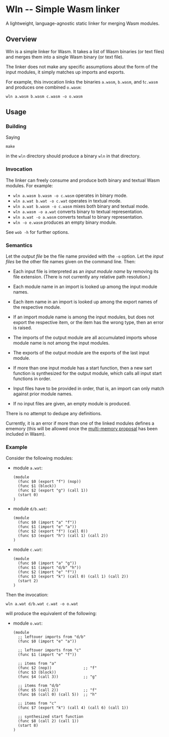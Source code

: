 # Wln -- Simple Wasm linker

A lightweight, language-agnostic static linker for merging Wasm modules.

## Overview

Wln is a simple linker for Wasm. It takes a list of Wasm binaries (or text files) and merges them into a single Wasm binary (or text file).

The linker does not make any specific assumptions about the form of the input modules, it simply matches up imports and exports.

For example, this invocation links the binaries `a.wasm`, `b.wasm`, and t`c.wasm` and produces one combined `o.wasm`:
```
wln a.wasm b.wasm c.wasm -o o.wasm
```


## Usage

### Building

Saying
```
make
```
in the `wln` directory should produce a binary `wln` in that directory.


### Invocation

The linker can freely consume and produce both binary and textual Wasm modules. For example:

* `wln a.wasm b.wasm -o c.wasm` operates in binary mode.
* `wln a.wat b.wat -o c.wat` operates in textual mode.
* `wln a.wat b.wasm -o c.wasm` mixes both binary and textual mode.
* `wln a.wasm -o a.wat` converts binary to textual representation.
* `wln a.wat -o a.wasm` converts textual to binary representation.
* `wln -o e.wasm` produces an empty binary module.

See `wob -h` for further options.


### Semantics

Let the *output file* be the file name provided with the `-o` option. Let the *input files* be the other file names given on the command line. Then:

* Each input file is interpreted as an *input module name* by removing its file extension. (There is not currently any relative path resolution.)

* Each module name in an import is looked up among the input module names.

* Each item name in an import is looked up among the export names of the respective module.

* If an import module name is among the input modules, but does not export the respective item, or the item has the wrong type, then an error is raised.

* The imports of the output module are all accumulated imports whose module name is not among the input modules.

* The exports of the output module are the exports of the last input module.

* If more than one input module has a start function, then a new sart function is synthesized for the output module, which calls all input start functions in order.

* Input files have to be provided in order, that is, an import can only match against prior module names.

* If no input files are given, an empty module is produced.

There is no attempt to dedupe any definitions.

Currently, it is an error if more than one of the linked modules defines a ememory (this will be allowed once the [multi-memory proposal](https://github.com/WebAssembly/multi-memory/) has been included in Wasm).


### Example

Consider the following modules:

* module `a.wat`:
  ```
  (module
    (func $0 (export "f") (nop))
    (func $1 (block))
    (func $2 (export "g") (call 1))
    (start 0)
  )
  ```

* module `d/b.wat`:
  ```
  (module
    (func $0 (import "a" "f"))
    (func $1 (import "e" "a"))
    (func $2 (export "f") (call 0))
    (func $3 (export "h") (call 1) (call 2))
  )
  ```

* module `c.wat`:
  ```
  (module
    (func $0 (import "a" "g"))
    (func $1 (import "d/b" "h"))
    (func $2 (import "e" "f"))
    (func $3 (export "k") (call 0) (call 1) (call 2))
    (start 2)
  )
  ```

Then the invocation:
```
wln a.wat d/b.wat c.wat -o o.wat
```
will produce the equivalent of the following:

* module `o.wat`:
  ```
  (module
    ;; leftover imports from "d/b"
    (func $0 (import "e" "a"))

    ;; leftover imports from "c"
    (func $1 (import "e" "f"))

    ;; items from "a"
    (func $2 (nop))              ;; "f"
    (func $3 (block))
    (func $4 (call 3))           ;; "g"

    ;; items from "d/b"
    (func $5 (call 2))           ;; "f"
    (func $6 (call 0) (call 5))  ;; "h"

    ;; items from "c"
    (func $7 (export "k") (call 4) (call 6) (call 1))

    ;; synthesized start function
    (func $8 (call 2) (call 1))
    (start 8)
  )
  ```
